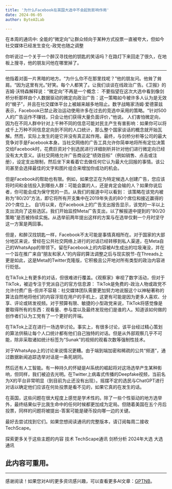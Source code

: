 ```yaml
---
title: '为什么Facebook在英国大选中不会起到影响作用'
date: 2024-06-05
author: ByteAILab

---
```


在本周的通讯中: 全能的“微定向”让群众倾向于某种方式投票一直被夸大，但如今社交媒体已经发生变化-政党也随之调整

你听说过一个关于一个醉汉寻找他的钥匙的笑话吗？在路灯下来回走了很久，在地板上搜寻，他的朋友问他在哪里掉了。

---
他指着对面一片黑暗的地方。“为什么你不在那里找呢？”他的朋友问。他耸了耸肩。“因为这里有光。”好笑。每个人都笑了。让我们谈谈在线政治广告。《卫报》的吉姆·沃特森解释说：“微定向”不再是一个概念：
不要指望在这次大选中看到像剑桥分析那样由个人数据驱动的微定向政治广告：这一策略如今被许多人认为是无效的“幌子”，并且在社交媒体平台上被越来越多地阻止。数字战略家汤姆·爱德蒙兹表示，Facebook已禁止政治运动使用许多在过去的竞选中采用的策略。“针对500人的广告运作不赚钱，只会让他们获得大量负面评价，”他说。
人们害怕微定向，因为在不同人群中针对上千种不同的信息可能对民主产生有害影响：如果你可以将成千上万种不同信息定向到不同的人口统计，那么整个国家谈话的概念就开始瓦解。然而，实际上发生的是它并没有真正起作用。最终，与剑桥分析等公司的最大竞争对手是Facebook本身。当社交网络的广告工具允许你简单地将所有定位决策交给Facebook时，花费巨资对个别选民进行详细剖析并针对他们进行微定向已经没有太大意义。该社交网络允许广告商设定“绩效目标”（例如销售、点击或注册），设定支出限制，然后坐下来看着它去做任何它认为最大化回报的事情。该公司甚至会选择最佳的文字和图片组合来增加你成功的机会。

但是Facebook的帮助也有限。例如，如果您正在为特定候选人创建广告，您应该将时间和金钱投入到哪些人群：可能会赢的人，还是肯定会输的人？如果你说后者，你可能会成为保守党的一员。从我们的报道中可以看到：
该策略在该党内被称为“80/20”方法，即它将所有开支集中在2019年失去的80个席位和接近赢得的20个席位上。
自1月以来，在Facebook上的广告支出报告显示，该党的一半以上支出流向了这些选区。我们开始监控Meta广告支出，以了解报道中提到的“80/20策略”是否被持续实施。从选举前两年提出这样的方案与在选举仅剩一个月时坚守这一方案是两回事。

但是，和醉汉找钥匙一样，Facebook不太可能是事情真相所在。对于国家的大部分地区来说，曾经在公共社交网络上进行的对话已经转移到私人渠道，在Meta自己的WhatsApp的带领下。留在Facebook上的内容被AI生成出的垃圾淹没，并在一个旨在推广来自“朋友和家人”的内容的算法调整之后与现实脱节-在Threads上更是如此，这是Meta的Twitter克隆版，它积极且公开地对所有类型的政治内容进行贬低。

在TikTok上有更多的对话，但很难进行覆盖。《观察家》审视了数字活动，但对于TikTok，被迫专注于党派自己的官方信息源：
TikTok是免费的-政治人物或政党不允许付费广告-但并不容易：社交媒体团队需要更加努力地说服这个以神秘著称的算法自然地将他们的内容浮现在用户的手机上，这更有可能是因为更多人喜欢、分享、评论或转发视频。对于预算有限、敏捷的小型政党来说，TikTok将感觉像是要取得所有的东西：观看量、参与度以及最终发现他们是谁的人。知道该如何做的创作者们认为工党有了一个更好的开端。

在TikTok上正在进行一场选举讨论。事实上，有很多讨论，该平台经过精心策划的算法供稿让每个人口统计都有他们自己独特的对话。但是从外部观察几乎不可能，除非采取诸如统计标签为“Sunak”的视频的观看次数等强制性技术。

对于WhatsApp上的讨论来说情况更糟。由于端到端加密和稀疏的公共“频道”，通过数据新闻追踪选举对话是一条死胡同。

然后还有人工智能。有一种持久的怀疑是AI系统的崛起将对这场选举产生某种影响，但同样，我们被迫去光明。在Twitter上病毒式传播的Deepfake视频，当前名为X的平台非常明显（到目前为止还没有出现）。摇摆不定的选民与ChatGPT进行对话以确定他们应该在何处投票是看不见的，如果它真的在发生的话。

在英国，这些问题在很大程度上感觉是学术性的。除了一些个性驱动的地方选举外，最终结果似乎比我生命中的任何时候都更加成为定局。但随着美国在五个月后投票，同样的问题将被提出-答案可能是硬币投向哪一边的关键。

最好去尝试找到它们。如果您想阅读通讯的完整版本，请订阅每周二接收TechScape。

探索更多关于这些主题的内容
技术
TechScape通讯
剑桥分析
2024年大选
大选
通讯

此内容可重用。
---
---
感谢阅读！如果您对AI的更多资讯感兴趣，可以查看更多AI文章：[GPTNB](https://gptnb.com)。